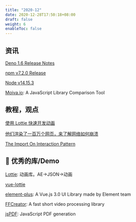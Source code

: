 ```yaml
---
title: "2020-12"
date: 2020-12-28T17:50:18+08:00
draft: false
weight: 6
enableToc: false
---
```


## 资讯

[Deno 1.6 Release Notes](https://deno.land/posts/v1.6)

[npm v7.2.0 Release](https://blog.npmjs.org/post/637599402762141696/release-v720)

[Node v14.15.3](https://nodejs.org/en/blog/release/v14.15.3/)

[Moiva.io](https://moiva.io/): A JavaScript Library Comparison Tool

  
## 教程，观点

[使用 Lottie 快速开发动画](https://jelly.jd.com/article/5fcf44b5a1c4e30142d0a472)

[他们渲染了一百万个网页，来了解网络如何崩溃](https://juejin.cn/post/6908958739648151565)

[The Import On Interaction Pattern](https://addyosmani.com/blog/import-on-interaction/)


## 🔧 优秀的库/Demo

[Lottie](https://github.com/airbnb/lottie): 动画库。AE->JSON->动画
    
[vue-lottie](https://github.com/chenqingspring/vue-lottie)

[element-plus](https://github.com/element-plus/element-plus): A Vue.js 3.0 UI Library made by Element team

[FFCreator](https://github.com/tnfe/FFCreator): A fast short video processing library

[jsPDF](https://github.com/MrRio/jsPDF): JavaScript PDF generation
